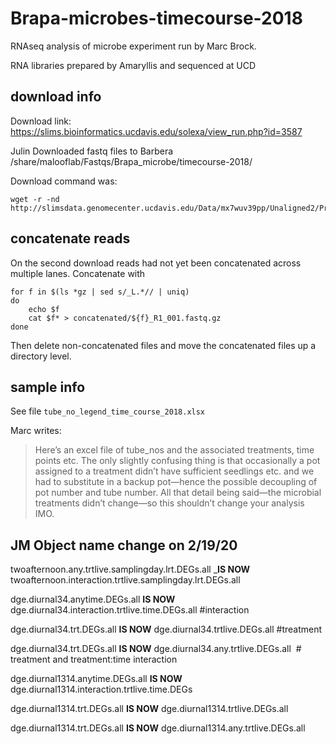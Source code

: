 # Brapa-microbes-timecourse-2018

RNAseq analysis of microbe experiment run by Marc Brock.  

RNA libraries prepared by Amaryllis and sequenced at UCD

## download info

Download link: https://slims.bioinformatics.ucdavis.edu/solexa/view_run.php?id=3587

Julin Downloaded fastq files to Barbera /share/malooflab/Fastqs/Brapa_microbe/timecourse-2018/

Download command was:

    wget -r -nd http://slimsdata.genomecenter.ucdavis.edu/Data/mx7wuv39pp/Unaligned2/Project_JMMC_WYO004/
    
## concatenate reads

On the second download reads had not yet been concatenated across multiple lanes.  Concatenate with

    for f in $(ls *gz | sed s/_L.*// | uniq)
    do
        echo $f
        cat $f* > concatenated/${f}_R1_001.fastq.gz
    done
    
Then delete non-concatenated files and move the concatenated files up a directory level.
    
## sample info

See file `tube_no_legend_time_course_2018.xlsx`

Marc writes: 
>Here’s an excel file of tube_nos and the associated treatments, time points etc.  The only slightly confusing thing is that occasionally a pot assigned to a treatment didn’t have sufficient seedlings etc. and we had to substitute in a backup pot—hence the possible decoupling of pot number and tube number.   All that detail being said—the microbial treatments didn’t change—so this shouldn’t change your analysis IMO.

## JM Object name change on 2/19/20

twoafternoon.any.trtlive.samplingday.lrt.DEGs.all ___IS NOW__ twoafternoon.interaction.trtlive.samplingday.lrt.DEGs.all

dge.diurnal34.anytime.DEGs.all __IS NOW__ dge.diurnal34.interaction.trtlive.time.DEGs.all #interaction

dge.diurnal34.trt.DEGs.all __IS NOW__ dge.diurnal34.trtlive.DEGs.all #treatment

dge.diurnal34.trt.DEGs.all __IS NOW__ dge.diurnal34.any.trtlive.DEGs.all  # treatment and treatment:time interaction

dge.diurnal1314.anytime.DEGs.all __IS NOW__ dge.diurnal1314.interaction.trtlive.time.DEGs

dge.diurnal1314.trt.DEGs.all __IS NOW__ dge.diurnal1314.trtlive.DEGs.all

dge.diurnal1314.trt.DEGs.all __IS NOW__ dge.diurnal1314.any.trtlive.DEGs.all


